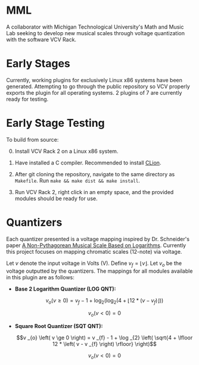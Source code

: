 # MML
A collaborator with Michigan Technological University's Math and Music Lab seeking to develop new musical scales through voltage quantization with the software VCV Rack.

# Early Stages
Currently, working plugins for exclusively Linux x86 systems have been generated. Attempting to go through the public repository so VCV properly exports the plugin for all operating systems. 2 plugins of 7 are currently ready for testing.

# Early Stage Testing
To build from source:

0) Install VCV Rack 2 on a Linux x86 system.

1) Have installed a C compiler. Recommended to install [CLion](https://www.jetbrains.com/clion/).

2) After git cloning the repository, navigate to the same directory as `Makefile`. Run `make && make dist && make install`.

3) Run VCV Rack 2, right click in an empty space, and the provided modules should be ready for use.

# Quantizers
Each quantizer presented is a voltage mapping inspired by Dr. Schneider's paper [A Non-Pythagorean Musical Scale Based on Logarithms](https://arxiv.org/abs/1312.5020). Currently this project focuses on mapping chromatic scales (12-note) via voltage.

Let $v$ denote the input voltage in Volts (V). Define $v _{f} = \lfloor v \rfloor$. Let $v _{o}$ be the voltage outputted by the quantizers. The mappings for all modules available in this plugin are as follows:

- **Base 2 Logarithm Quantizer (LOG QNT):**

  $$v _{o} \left( v \ge 0 \right) = v _{f} - 1 + \log _{2} \left( \log _{2} \left( 4 + \lfloor 12 * \left( v - v _{f} \right) \rfloor \right) \right)$$

  $$v _{o} \left( v < 0 \right) = 0$$

- **Square Root Quantizer (SQT QNT):**

  $$v _{o} \left( v \ge 0 \right) = v _{f} - 1 + \log _{2} \left( \sqrt{4 + \lfloor 12 * \left( v - v _{f} \right) \rfloor} \right)$$

  $$v _{o} \left( v < 0 \right) = 0$$
